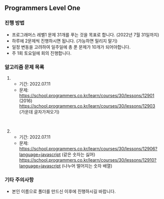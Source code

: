 ## Programmers Level One

### 진행 방법

- 프로그래머스 레벨1 문제 31개를 푸는 것을 목표로 합니다. (2022년 7월 31일까지)
- 하루에 2문제씩 진행하시면 됩니다. (가능하면 밀리지 말기)
- 일정 변동을 고려하여 일주일에 총 푼 문제가 10개가 되어야합니다.
- 주 1회 토요일에 회의 진행합니다.

### 알고리즘 문제 목록

1.  - 기간: 2022.07.11
    - 문제:
      https://school.programmers.co.kr/learn/courses/30/lessons/12901 (2016)
      https://school.programmers.co.kr/learn/courses/30/lessons/12903 (가운데 글자가져오기)

<br>

2.  - 기간: 2022.07.11
    - 문제:
      https://school.programmers.co.kr/learn/courses/30/lessons/12906?language=javascript (같은 숫자는 싫어)
      https://school.programmers.co.kr/learn/courses/30/lessons/12910?language=javascript (나누어 떨어지는 숫자 배열)

### 기타 주의사항

- 본인 이름으로 폴더를 만드신 이후에 진행하시길 바랍니다.

